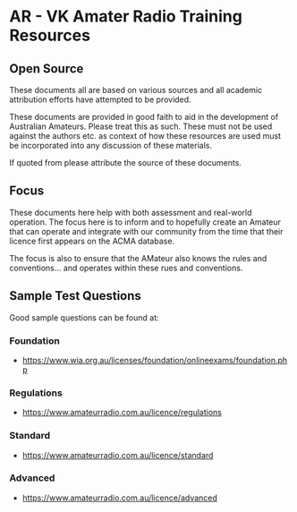 # AR - VK Amater Radio Training Resources

## Open Source

These documents all are based on various sources and all academic attribution efforts have attempted to be provided.  

These documents are provided in good faith to aid in the development of Australian Amateurs. Please treat this as such. These must not be used against the authors etc. as context of how these resources are used must be incorporated into any discussion of these materials.

If quoted from please attribute the source of these documents.

## Focus

These documents here help with both assessment and real-world operation. The focus here is to inform and to hopefully create an Amateur that can operate and integrate with our community from the time that their licence first appears on the ACMA database.

The focus is also to ensure that the AMateur also knows the rules and conventions... and operates within these rues and conventions.

## Sample Test Questions

Good sample questions can be found at:

### Foundation

- https://www.wia.org.au/licenses/foundation/onlineexams/foundation.php

### Regulations

- https://www.amateurradio.com.au/licence/regulations

### Standard

- https://www.amateurradio.com.au/licence/standard

### Advanced

- https://www.amateurradio.com.au/licence/advanced
